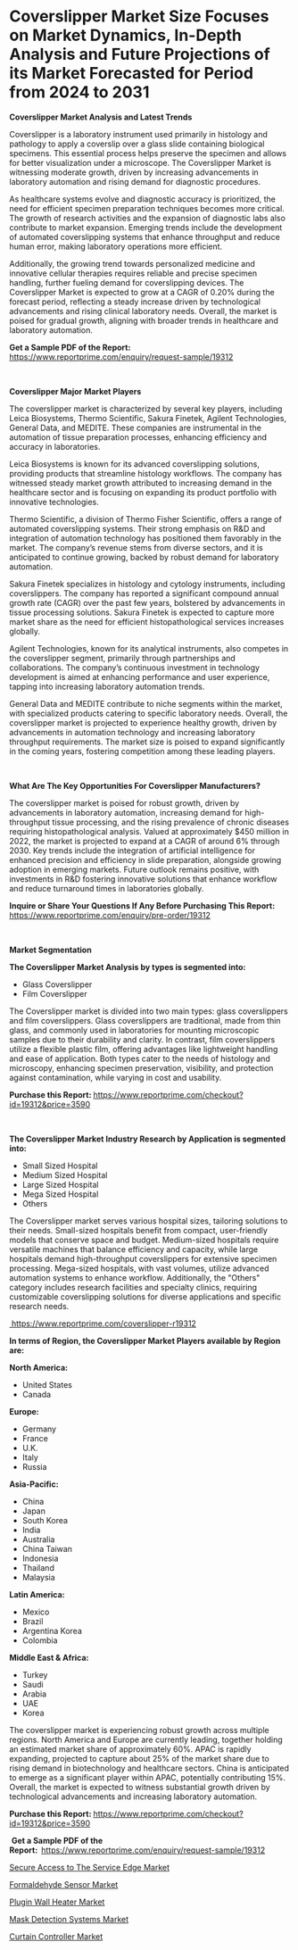 <p><h1>Coverslipper Market Size Focuses on Market Dynamics, In-Depth Analysis and Future Projections of its Market Forecasted for Period from 2024 to 2031</h1></p><p><strong>Coverslipper Market Analysis and Latest Trends</strong></p>
<p><p>Coverslipper is a laboratory instrument used primarily in histology and pathology to apply a coverslip over a glass slide containing biological specimens. This essential process helps preserve the specimen and allows for better visualization under a microscope. The Coverslipper Market is witnessing moderate growth, driven by increasing advancements in laboratory automation and rising demand for diagnostic procedures. </p><p>As healthcare systems evolve and diagnostic accuracy is prioritized, the need for efficient specimen preparation techniques becomes more critical. The growth of research activities and the expansion of diagnostic labs also contribute to market expansion. Emerging trends include the development of automated coverslipping systems that enhance throughput and reduce human error, making laboratory operations more efficient.</p><p>Additionally, the growing trend towards personalized medicine and innovative cellular therapies requires reliable and precise specimen handling, further fueling demand for coverslipping devices. The Coverslipper Market is expected to grow at a CAGR of 0.20% during the forecast period, reflecting a steady increase driven by technological advancements and rising clinical laboratory needs. Overall, the market is poised for gradual growth, aligning with broader trends in healthcare and laboratory automation.</p></p>
<p><strong>Get a Sample PDF of the Report:&nbsp;</strong> <a href="https://www.reportprime.com/enquiry/request-sample/19312?utm_campaign=101&utm_medium=2&utm_source=Github&utm_content=ia&utm_term=28112024&utm_id=coverslipper">https://www.reportprime.com/enquiry/request-sample/19312</a></p>
<p>&nbsp;</p>
<p><strong>Coverslipper Major Market Players</strong></p>
<p><p>The coverslipper market is characterized by several key players, including Leica Biosystems, Thermo Scientific, Sakura Finetek, Agilent Technologies, General Data, and MEDITE. These companies are instrumental in the automation of tissue preparation processes, enhancing efficiency and accuracy in laboratories.</p><p>Leica Biosystems is known for its advanced coverslipping solutions, providing products that streamline histology workflows. The company has witnessed steady market growth attributed to increasing demand in the healthcare sector and is focusing on expanding its product portfolio with innovative technologies.</p><p>Thermo Scientific, a division of Thermo Fisher Scientific, offers a range of automated coverslipping systems. Their strong emphasis on R&D and integration of automation technology has positioned them favorably in the market. The company’s revenue stems from diverse sectors, and it is anticipated to continue growing, backed by robust demand for laboratory automation.</p><p>Sakura Finetek specializes in histology and cytology instruments, including coverslippers. The company has reported a significant compound annual growth rate (CAGR) over the past few years, bolstered by advancements in tissue processing solutions. Sakura Finetek is expected to capture more market share as the need for efficient histopathological services increases globally.</p><p>Agilent Technologies, known for its analytical instruments, also competes in the coverslipper segment, primarily through partnerships and collaborations. The company’s continuous investment in technology development is aimed at enhancing performance and user experience, tapping into increasing laboratory automation trends.</p><p>General Data and MEDITE contribute to niche segments within the market, with specialized products catering to specific laboratory needs. Overall, the coverslipper market is projected to experience healthy growth, driven by advancements in automation technology and increasing laboratory throughput requirements. The market size is poised to expand significantly in the coming years, fostering competition among these leading players.</p></p>
<p>&nbsp;</p>
<p><strong>What Are The Key Opportunities For Coverslipper Manufacturers?</strong></p>
<p><p>The coverslipper market is poised for robust growth, driven by advancements in laboratory automation, increasing demand for high-throughput tissue processing, and the rising prevalence of chronic diseases requiring histopathological analysis. Valued at approximately $450 million in 2022, the market is projected to expand at a CAGR of around 6% through 2030. Key trends include the integration of artificial intelligence for enhanced precision and efficiency in slide preparation, alongside growing adoption in emerging markets. Future outlook remains positive, with investments in R&D fostering innovative solutions that enhance workflow and reduce turnaround times in laboratories globally.</p></p>
<p><strong>Inquire or Share Your Questions If Any Before Purchasing This Report:</strong> <a href="https://www.reportprime.com/enquiry/pre-order/19312?utm_campaign=101&utm_medium=2&utm_source=Github&utm_content=ia&utm_term=28112024&utm_id=coverslipper">https://www.reportprime.com/enquiry/pre-order/19312</a></p>
<p>&nbsp;</p>
<p><strong>Market Segmentation</strong></p>
<p><strong>The Coverslipper Market Analysis by types is segmented into:</strong></p>
<p><ul><li>Glass Coverslipper</li><li>Film Coverslipper</li></ul></p>
<p><p>The Coverslipper market is divided into two main types: glass coverslippers and film coverslippers. Glass coverslippers are traditional, made from thin glass, and commonly used in laboratories for mounting microscopic samples due to their durability and clarity. In contrast, film coverslippers utilize a flexible plastic film, offering advantages like lightweight handling and ease of application. Both types cater to the needs of histology and microscopy, enhancing specimen preservation, visibility, and protection against contamination, while varying in cost and usability.</p></p>
<p><strong>Purchase this Report:&nbsp;</strong><a href="https://www.reportprime.com/checkout?id=19312&price=3590&utm_campaign=101&utm_medium=2&utm_source=Github&utm_content=ia&utm_term=28112024&utm_id=coverslipper">https://www.reportprime.com/checkout?id=19312&price=3590</a></p>
<p>&nbsp;</p>
<p><strong>The Coverslipper Market Industry Research by Application is segmented into:</strong></p>
<p><ul><li>Small Sized Hospital</li><li>Medium Sized Hospital</li><li>Large Sized Hospital</li><li>Mega Sized Hospital</li><li>Others</li></ul></p>
<p><p>The Coverslipper market serves various hospital sizes, tailoring solutions to their needs. Small-sized hospitals benefit from compact, user-friendly models that conserve space and budget. Medium-sized hospitals require versatile machines that balance efficiency and capacity, while large hospitals demand high-throughput coverslippers for extensive specimen processing. Mega-sized hospitals, with vast volumes, utilize advanced automation systems to enhance workflow. Additionally, the "Others" category includes research facilities and specialty clinics, requiring customizable coverslipping solutions for diverse applications and specific research needs.</p></p>
<p><a href="https://www.reportprime.com/coverslipper-r19312?utm_campaign=101&utm_medium=2&utm_source=Github&utm_content=ia&utm_term=28112024&utm_id=coverslipper">&nbsp;https://www.reportprime.com/coverslipper-r19312</a></p>
<p><strong>In terms of Region, the Coverslipper Market Players available by Region are:</strong></p>
<p>
    <p> <strong> North America: </strong>
        <ul>
            <li>United States</li>
            <li>Canada</li>
        </ul>
        </p> 
    <p> <strong> Europe: </strong>
        <ul>
            <li>Germany</li>
            <li>France</li>
            <li>U.K.</li>
            <li>Italy</li>
            <li>Russia</li>
        </ul>
        </p> 
    <p> <strong> Asia-Pacific: </strong>
        <ul>
            <li>China</li>
            <li>Japan</li>
            <li>South Korea</li>
            <li>India</li>
            <li>Australia</li>
            <li>China Taiwan</li>
            <li>Indonesia</li>
            <li>Thailand</li>
            <li>Malaysia</li>
        </ul>
        </p> 
    <p> <strong> Latin America: </strong>
        <ul>
            <li>Mexico</li>
            <li>Brazil</li>
            <li>Argentina Korea</li>
            <li>Colombia</li>
        </ul>
        </p> 
    <p> <strong> Middle East & Africa: </strong>
        <ul>
            <li>Turkey</li>
            <li>Saudi</li>
            <li>Arabia</li>
            <li>UAE</li>
            <li>Korea</li>
        </ul>
    </p>
    </p>
<p><p>The coverslipper market is experiencing robust growth across multiple regions. North America and Europe are currently leading, together holding an estimated market share of approximately 60%. APAC is rapidly expanding, projected to capture about 25% of the market share due to rising demand in biotechnology and healthcare sectors. China is anticipated to emerge as a significant player within APAC, potentially contributing 15%. Overall, the market is expected to witness substantial growth driven by technological advancements and increasing laboratory automation.</p></p>
<p><strong>Purchase this Report: </strong><a href="https://www.reportprime.com/checkout?id=19312&price=3590&utm_campaign=101&utm_medium=2&utm_source=Github&utm_content=ia&utm_term=28112024&utm_id=coverslipper">https://www.reportprime.com/checkout?id=19312&price=3590</a></p>
<p>&nbsp;<strong>Get a Sample PDF of the Report:&nbsp;&nbsp;</strong><a href="https://www.reportprime.com/enquiry/request-sample/19312?utm_campaign=101&utm_medium=2&utm_source=Github&utm_content=ia&utm_term=28112024&utm_id=coverslipper">https://www.reportprime.com/enquiry/request-sample/19312</a></p>
<p><strong></strong></p>
<p><p><a href="https://issuu.com/reportprime-2/docs/secure-access-to-the-service-edge-m_ad063aa15c879e?utm_campaign=101&utm_medium=2&utm_source=Github&utm_content=ia&utm_term=28112024&utm_id=coverslipper">Secure Access to The Service Edge Market</a></p><p><a href="https://www.linkedin.com/pulse/amacro-overview-forecast-cagr-136-formaldehyde-sensor-marketfor-eluaf?utm_campaign=101&utm_medium=2&utm_source=Github&utm_content=ia&utm_term=28112024&utm_id=coverslipper">Formaldehyde Sensor Market</a></p><p><a href="https://www.linkedin.com/pulse/insightful-plugin-wall-heater-market-analysis-recent-performance-qa2pf?utm_campaign=101&utm_medium=2&utm_source=Github&utm_content=ia&utm_term=28112024&utm_id=coverslipper">Plugin Wall Heater Market</a></p><p><a href="https://issuu.com/reportprime-2/docs/mask-detection-systems-market-size-_0aae26913764e3?utm_campaign=101&utm_medium=2&utm_source=Github&utm_content=ia&utm_term=28112024&utm_id=coverslipper">Mask Detection Systems Market</a></p><p><a href="https://www.linkedin.com/pulse/curtain-controller-market-analysis-new-trends-size-growth-expected-aqrsf?utm_campaign=101&utm_medium=2&utm_source=Github&utm_content=ia&utm_term=28112024&utm_id=coverslipper">Curtain Controller Market</a></p></p>